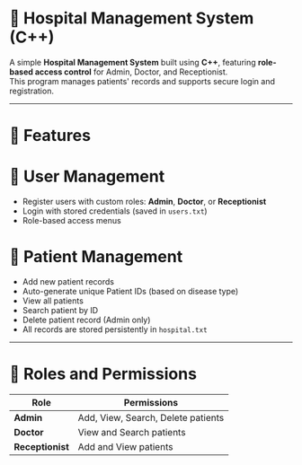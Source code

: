 # 🏥 Hospital Management System (C++)

A simple **Hospital Management System** built using **C++**, featuring **role-based access control** for Admin, Doctor, and Receptionist.  
This program manages patients' records and supports secure login and registration.

---

# 🚀 Features

# 👤 User Management
- Register users with custom roles: **Admin**, **Doctor**, or **Receptionist**
- Login with stored credentials (saved in `users.txt`)
- Role-based access menus

# 🏥 Patient Management
- Add new patient records
- Auto-generate unique Patient IDs (based on disease type)
- View all patients
- Search patient by ID
- Delete patient record (Admin only)
- All records are stored persistently in `hospital.txt`

---

# 🧠 Roles and Permissions

| Role | Permissions |
|------|--------------|
| **Admin** | Add, View, Search, Delete patients |
| **Doctor** | View and Search patients |
| **Receptionist** | Add and View patients |
